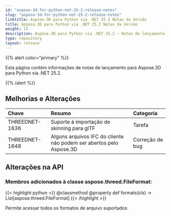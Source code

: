 ```yaml
---
id: "aspose-3d-for-python-net-25-2-release-notes"
slug: "aspose-3d-for-python-net-25-2-release-notes"
linktitle: Aspose.3D para Python via .NET 25.2 Notas da Versão
title: Aspose.3D para Python via .NET 25.2 Notas da Versão
weight: 11
description: Aspose.3D para Python via .NET 25.2 – Notas de lançamento – as últimas atualizações e correções.
type: repository
layout: release
---
```


{{% alert color="primary" %}}

Esta página contém informações de notas de lançamento para Aspose.3D para Python via .NET 25.2.

{{% /alert %}}
## **Melhorias e Alterações**
|**Chave**|**Resumo**|**Categoria**|
| :- | :- | :- |
| THREEDNET-1636 | Suporte à importação de skinning para glTF | Tarefa |
| THREEDNET-1648 | Alguns arquivos IFC do cliente não podem ser abertos pelo Aspose.3D | Correção de bug |

## Alterações na API ##
### Membros adicionados à classe **aspose.threed.FileFormat**:

{{< highlight python >}}
        @classmethod
        @property
        def formats(cls) -> List[aspose.threed.FileFormat]
{{< /highlight >}}

Permite acessar todos os formatos de arquivo suportados
